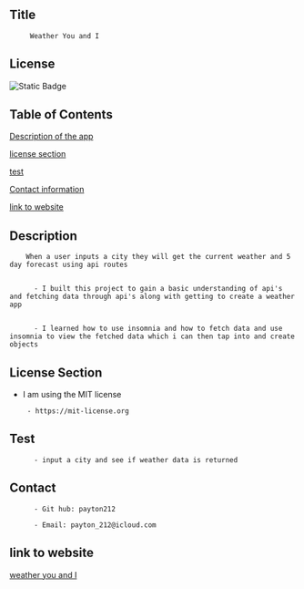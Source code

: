 
  ## Title
         Weather You and I
 
          
## License
![Static Badge](https://img.shields.io/badge/License-%20MIT%20License-red)

   
  ## Table of Contents

[Description of the app](#description)



[license section](#license-section)


[test](#test)



[Contact information](#contact)


[link to website](#link-to-website)
         

    
 ## Description
        When a user inputs a city they will get the current weather and 5 day forecast using api routes 

        
          - I built this project to gain a basic understanding of api's and fetching data through api's along with getting to create a weather app 


          - I learned how to use insomnia and how to fetch data and use insomnia to view the fetched data which i can then tap into and create objects 


    
 
## License Section
 - I am using the MIT license
             
        - https://mit-license.org

     


     
  ## Test
          - input a city and see if weather data is returned


    
  ## Contact

          - Git hub: payton212

          - Email: payton_212@icloud.com

  ## link to website

  [weather you and I](https://weather-you-and-i.onrender.com) 

